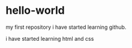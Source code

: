 # hello-world
my first repository
i have started learning github.

i have started learning html and css
